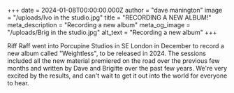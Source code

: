 +++
date = 2024-01-08T00:00:00.000Z
author = "dave manington"
image = "/uploads/Ivo in the studio.jpg"
title = "RECORDING A NEW ALBUM!"
meta_description = "Recording a new album"
meta_og_image = "/uploads/Brig in the studio.jpg"
alt_text = "Recording a new album"
+++

Riff Raff went into Porcupine Studios in SE London in December to record a new album called "Weightless", to be released in 2024. The sessions included all the new material premiered on the road over the previous few months and written by Dave and Brigitte over the past few years. We're very excited by the results, and can't wait to get it out into the world for everyone to hear.
